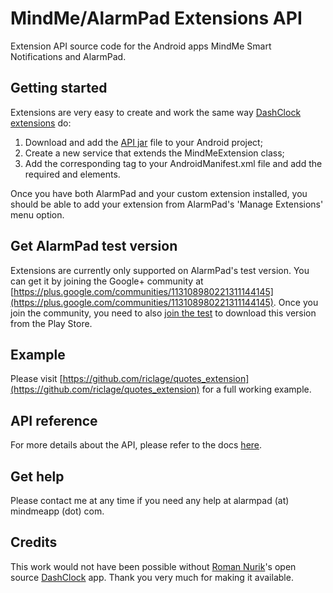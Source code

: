 MindMe/AlarmPad Extensions API
=====================

Extension API source code for the Android apps MindMe Smart Notifications and AlarmPad.

## Getting started

Extensions are very easy to create and work the same way [DashClock extensions](https://code.google.com/p/dashclock/wiki/API) do:

1. Download and add the [API jar](https://github.com/riclage/quotes_extension/blob/master/libs/alarmpad-api-r1.0.jar?raw=true) file to your Android project;
2. Create a new service that extends the MindMeExtension class;
3. Add the corresponding <service> tag to your AndroidManifest.xml file and add the required <intent-filter> and <meta-data> elements.

Once you have both AlarmPad and your custom extension installed, you should be able to add your extension from AlarmPad's 'Manage Extensions' menu option.

## Get AlarmPad test version
Extensions are currently only supported on AlarmPad's test version. You can get it by joining the Google+ community at [https://plus.google.com/communities/113108980221311144145](https://plus.google.com/communities/113108980221311144145). Once you join the community, you need to also [join the test](https://play.google.com/apps/testing/com.mindmeapp.alarmpad) to download this version from the Play Store. 

## Example
Please visit [https://github.com/riclage/quotes_extension](https://github.com/riclage/quotes_extension) for a full working example.

## API reference
For more details about the API, please refer to the docs [here](http://riclage.github.io/extensions-api/).

## Get help
Please contact me at any time if you need any help at alarmpad (at) mindmeapp (dot) com.

## Credits
This work would not have been possible without [Roman Nurik](https://plus.google.com/u/0/+RomanNurik/)'s open source [DashClock](https://code.google.com/p/dashclock/wiki/API) app. Thank you very much for making it available.
